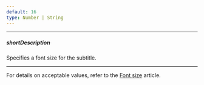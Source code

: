 ```yaml
---
default: 16
type: Number | String
---
```

---
##### shortDescription
Specifies a font size for the subtitle.

---
For details on acceptable values, refer to the [Font size](https://www.w3.org/TR/CSS21/fonts.html#propdef-font-size) article.